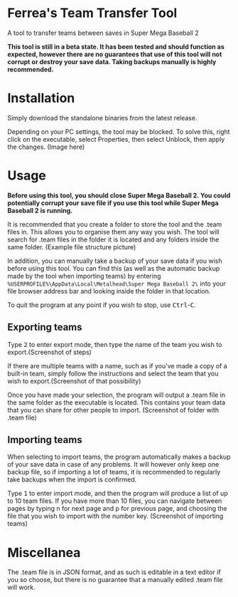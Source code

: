 # Ferrea's Team Transfer Tool
A tool to transfer teams between saves in Super Mega Baseball 2

**This tool is still in a beta state. It has been tested and should function as expected, however there are no guarantees that use of this tool will not corrupt or destroy your save data. Taking backups manually is highly recommended.**

# Installation
Simply download the standalone binaries from the latest release.

Depending on your PC settings, the tool may be blocked. To solve this, right click on the executable, select Properties, then select Unblock, then apply the changes.
(Image here)

# Usage

**Before using this tool, you should close Super Mega Baseball 2. You could potentially corrupt your save file if you use this tool while Super Mega Baseball 2 is running.**

It is recommended that you create a folder to store the tool and the .team files in. This allows you to organise them any way you wish. The tool will search for .team files in the folder it is located and any folders inside the same folder.
(Example file structure picture)

In addition, you can manually take a backup of your save data if you wish before using this tool. You can find this (as well as the automatic backup made by the tool when importing teams) by entering `%USERPROFILE%\AppData\Local\Metalhead\Super Mega Baseball 2\` into your file browser address bar and looking inside the folder in that location.

To quit the program at any point if you wish to stop, use <kbd>Ctrl</kbd>-<kbd>C</kbd>.

## Exporting teams
Type <kbd>2</kbd> to enter export mode, then type the name of the team you wish to export.(Screenshot of steps)

If there are multiple teams with a name, such as if you've made a copy of a built-in team, simply follow the instructions and select the team that you wish to export.(Screenshot of that possibility)

Once you have made your selection, the program will output a .team file in the same folder as the executable is located. This contains your team data that you can share for other people to import.
(Screenshot of folder with .team file)

## Importing teams
When selecting to import teams, the program automatically makes a backup of your save data in case of any problems. It will however only keep one backup file, so if importing a lot of teams, it is recommended to regularly take backups when the import is confirmed.

Type <kbd>1</kbd> to enter import mode, and then the program will produce a list of up to 10 team files. If you have more than 10 files, you can navigate between pages by typing n for next page and p for previous page, and choosing the file that you wish to import with the number key.
(Screenshot of importing teams)

# Miscellanea
The .team file is in JSON format, and as such is editable in a text editor if you so choose, but there is no guarantee that a manually edited .team file will work.
